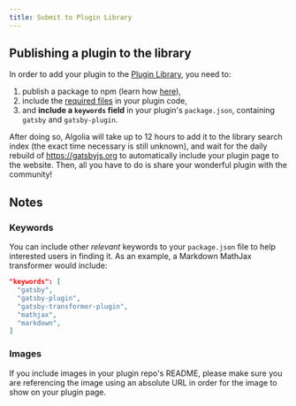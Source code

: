 ```yaml
---
title: Submit to Plugin Library
---
```


## Publishing a plugin to the library

In order to add your plugin to the [Plugin Library](/plugins/), you need to:

1. publish a package to npm (learn how [here](https://docs.npmjs.com/getting-started/publishing-npm-packages)),
2. include the [required files](/docs/plugin-authoring/#what-files-does-gatsby-look-for-in-a-plugin) in your plugin code,
3. and **include a `keywords` field** in your plugin's `package.json`, containing `gatsby` and `gatsby-plugin`.

After doing so, Algolia will take up to 12 hours to add it to the library search index (the exact time necessary is still unknown), and wait for the daily rebuild of https://gatsbyjs.org to automatically include your plugin page to the website. Then, all you have to do is share your wonderful plugin with the community!

## Notes

### Keywords

You can include other _relevant_ keywords to your `package.json` file to help interested users in finding it. As an example, a Markdown MathJax transformer would include:

```json:title=package.json
"keywords": [
  "gatsby",
  "gatsby-plugin",
  "gatsby-transformer-plugin",
  "mathjax",
  "markdown",
]
```

### Images

If you include images in your plugin repo's README, please make sure you are referencing the image using an absolute URL in order for the image to show on your plugin page.
